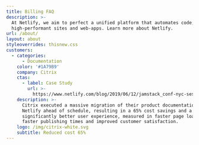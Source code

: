 ```yaml
---
title: Billing FAQ
description: >-
  At Netlify, we aim to perfect a unified platform that automates code; creating
  high-performant sites and web-apps. Learn more about Netlify.
url: /about/
layout: about
styleoverrides: thisnew.css
customers:
  - categories:
      - Documentation
    color: '#1A79B9'
    company: Citrix
    ctas:
      - label: Case Study
        url: >-
          https://www.netlify.com/blog/2019/06/12/jamstack_conf-nyc-session-recap-citrix-delivers-better-ux-with-less-overhead-using-jamstack-and-netlify/
    description: >-
      Citrix executed a massive migration of their product documentation to
      Netlify ahead of schedule, resulting in a 65% cost savings and a
      significantly better user experience, measured in faster page loads,
      faster publishing times and improved customer satisfaction.
    logo: /img/citrix-white.svg
    subtitle: Reduced cost 65%
---
```


